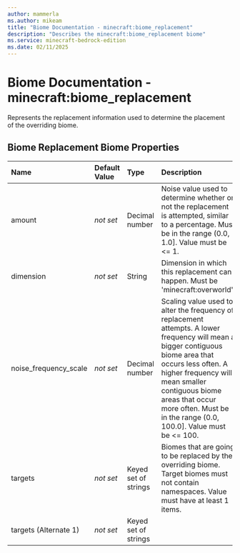 ```yaml
---
author: mammerla
ms.author: mikeam
title: "Biome Documentation - minecraft:biome_replacement"
description: "Describes the minecraft:biome_replacement biome"
ms.service: minecraft-bedrock-edition
ms.date: 02/11/2025 
---
```


# Biome Documentation - minecraft:biome_replacement

Represents the replacement information used to determine the placement of the overriding biome.


## Biome Replacement Biome Properties

|Name       |Default Value |Type |Description |Example Values |
|:----------|:-------------|:----|:-----------|:------------- |
| amount | *not set* | Decimal number | Noise value used to determine whether or not the replacement is attempted, similar to a percentage. Must be in the range (0.0, 1.0]. Value must be <= 1. |  | 
| dimension | *not set* | String | Dimension in which this replacement can happen. Must be 'minecraft:overworld'. |  | 
| noise_frequency_scale | *not set* | Decimal number | Scaling value used to alter the frequency of replacement attempts. A lower frequency will mean a bigger contiguous biome area that occurs less often. A higher frequency will mean smaller contiguous biome areas that occur more often. Must be in the range (0.0, 100.0]. Value must be <= 100. |  | 
| targets | *not set* | Keyed set of strings | Biomes that are going to be replaced by the overriding biome. Target biomes must not contain namespaces. Value must have at least 1 items. |  | 
| targets (Alternate 1) | *not set* | Keyed set of strings |  |  | 